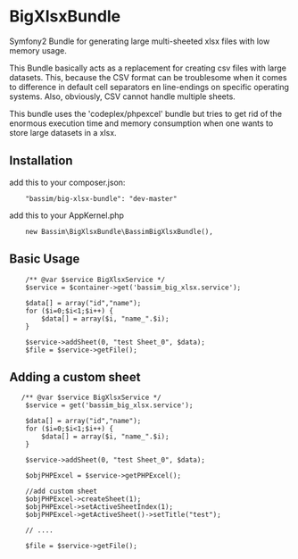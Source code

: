 BigXlsxBundle
=============

Symfony2 Bundle for generating large multi-sheeted xlsx files with low memory usage.

This Bundle basically acts as a replacement for creating csv files with large datasets.
This, because the CSV format can be troublesome when it comes to difference in default cell separators en line-endings on specific operating systems.
Also, obviously, CSV cannot handle multiple sheets.

This bundle uses the 'codeplex/phpexcel' bundle but tries to get rid of the enormous execution time and memory consumption when one wants to store large datasets in a xlsx.

Installation
------------

add this to your composer.json:

		"bassim/big-xlsx-bundle": "dev-master"

add this to your AppKernel.php

		new Bassim\BigXlsxBundle\BassimBigXlsxBundle(),

Basic Usage
-----------

		/** @var $service BigXlsxService */
		$service = $container->get('bassim_big_xlsx.service');

		$data[] = array("id","name");
		for ($i=0;$i<1;$i++) {
			$data[] = array($i, "name_".$i);
		}

		$service->addSheet(0, "test Sheet_0", $data);
		$file = $service->getFile();

Adding a custom sheet
---------------------

       /** @var $service BigXlsxService */
		$service = get('bassim_big_xlsx.service');

		$data[] = array("id","name");
		for ($i=0;$i<1;$i++) {
			$data[] = array($i, "name_".$i);
		}

		$service->addSheet(0, "test Sheet_0", $data);

		$objPHPExcel = $service->getPHPExcel();

		//add custom sheet
		$objPHPExcel->createSheet(1);
		$objPHPExcel->setActiveSheetIndex(1);
		$objPHPExcel->getActiveSheet()->setTitle("test");

		// ....

		$file = $service->getFile();

  
